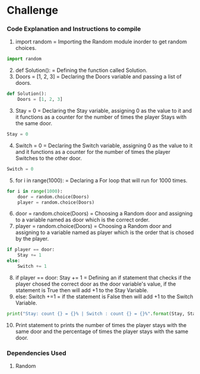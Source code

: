 # Challenge

### Code Explanation and Instructions to compile

1) import random = Importing the Random module inorder to get random choices.
```python
import random
```

2) def Solution():  = Defining the function called Solution.
3) Doors = [1, 2, 3] = Declaring the Doors variable and passing a list of doors.
```python
def Solution():
    Doors = [1, 2, 3]
```

3) Stay = 0 = Declaring the Stay variable, assigning 0 as the value to it and it functions as a counter for the number of times the player Stays with the same door.
```python
Stay = 0
```
4) Switch = 0 = Declaring the Switch variable, assigning 0 as the value to it and it functions as a counter for the number of times the player Switches to the other door.
```python
Switch = 0
```

5) for i in range(1000): = Declaring a For loop that will run for 1000 times.
```python
for i in range(1000):
    door = random.choice(Doors)
    player = random.choice(Doors)
```
6) door = random.choice(Doors) = Choosing a Random door and assigning to a variable named as door which is the correct order.
7) player = random.choice(Doors) = Choosing a Random door and assigning to a variable named as player which is the order that is chosed by the player.

```python
if player == door:
    Stay += 1
else:
    Switch += 1
```
8) if player == door: Stay += 1  = Defining an if statement that checks if the player chosed the correct door as the door variable's value, if the statement is True then will add +1 to the Stay Variable.
9) else: Switch +=1  = if the statement is False then will add +1 to the Switch Variable.

```python
print("Stay: count {} = {}% | Switch : count {} = {}%".format(Stay, Stay/10, Switch, Switch/10)) 
```
10) Print statement to prints the number of times the player stays with the same door and the percentage of times the player stays with the same door.
### Dependencies Used
 
1) Random

